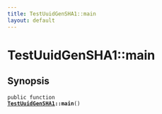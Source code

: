 ```yaml
---
title: TestUuidGenSHA1::main
layout: default
---
```


# TestUuidGenSHA1::main

## Synopsis

<code>public function <b><a href="TestUuidGenSHA1">TestUuidGenSHA1</a>::main</b>()</code>

